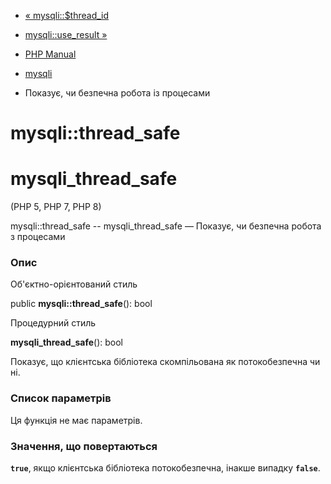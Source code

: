 - [« mysqli::$thread_id](mysqli.thread-id.md)
- [mysqli::use_result »](mysqli.use-result.md)

- [PHP Manual](index.md)
- [mysqli](class.mysqli.md)
- Показує, чи безпечна робота із процесами

# mysqli::thread_safe

# mysqli_thread_safe

(PHP 5, PHP 7, PHP 8)

mysqli::thread_safe -- mysqli_thread_safe — Показує, чи безпечна
робота з процесами

### Опис

Об'єктно-орієнтований стиль

public **mysqli::thread_safe**(): bool

Процедурний стиль

**mysqli_thread_safe**(): bool

Показує, що клієнтська бібліотека скомпільована як потокобезпечна
чи ні.

### Список параметрів

Ця функція не має параметрів.

### Значення, що повертаються

**`true`**, якщо клієнтська бібліотека потокобезпечна, інакше
випадку **`false`**.
